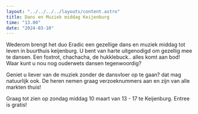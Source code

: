 ```yaml
---
layout: "../../../../layouts/content.astro"
title: Dans en Muziek middag Keijenburg
time: "13.00"
date: "2024-03-10"
---
```


Wederom brengt het duo Eradic een gezellige dans en muziek middag tot leven in buurthuis keijenburg.
U bent van harte uitgenodigd om gezellig mee te dansen. Een foxtrot, chachacha, de hukklebuck.. alles komt aan bod!
Waar kunt u nou nog ouderwets dansen tegenwoordig?

Geniet u liever van de muziek zonder de dansvloer op te gaan? dat mag natuurlijk ook.
De heren nemen graag verzoeknummers aan en zijn van alle markten thuis!

Graag tot zien op zondag middag 10 maart van 13 - 17 te Keijenburg.
Entree is gratis!
